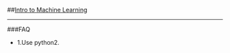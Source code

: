 ##[Intro to Machine Learning](./https://www.udacity.com/course/intro-to-machine-learning--ud120?utm_campaign=api&utm_medium=referral&utm_source=CourseTalk&affcode=E0ETd1pWQHYDUQ%253D%253D)


---
###FAQ
- 1.Use python2.